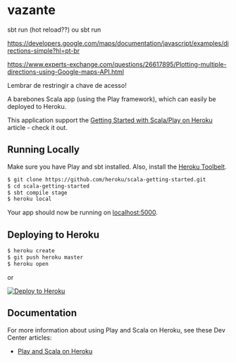 # vazante

sbt run (hot reload??) ou sbt run

https://developers.google.com/maps/documentation/javascript/examples/directions-simple?hl=pt-br

https://www.experts-exchange.com/questions/26617895/Plotting-multiple-directions-using-Google-maps-API.html

Lembrar de restringir a chave de acesso!

A barebones Scala app (using the Play framework), which can easily be deployed to Heroku.  

This application support the [Getting Started with Scala/Play on Heroku](https://devcenter.heroku.com/articles/getting-started-with-scala) article - check it out.

## Running Locally

Make sure you have Play and sbt installed.  Also, install the [Heroku Toolbelt](https://toolbelt.heroku.com/).

```sh
$ git clone https://github.com/heroku/scala-getting-started.git
$ cd scala-getting-started
$ sbt compile stage
$ heroku local
```

Your app should now be running on [localhost:5000](http://localhost:5000/).

## Deploying to Heroku

```sh
$ heroku create
$ git push heroku master
$ heroku open
```

or

[![Deploy to Heroku](https://www.herokucdn.com/deploy/button.png)](https://heroku.com/deploy)

## Documentation

For more information about using Play and Scala on Heroku, see these Dev Center articles:

- [Play and Scala on Heroku](https://devcenter.heroku.com/categories/language-support#scala-and-play)

